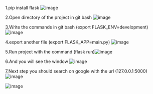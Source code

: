 1.pip install flask
![image](https://user-images.githubusercontent.com/86997572/193602886-ed12b61a-57e6-4606-881e-3ff0cbe8a0cc.png)


2.Open directory of the project in git bash ![image](https://user-images.githubusercontent.com/86997572/193603442-68adf488-66c1-4e95-94d0-c1e566e0b789.png)


3.Write the commands in git bash (export FLASK_ENV=development)![image](https://user-images.githubusercontent.com/86997572/193603840-29916149-cf23-40fa-8d6e-8fdaa635526b.png)


4.export another file (export FLASK_APP=main.py) ![image](https://user-images.githubusercontent.com/86997572/193604159-12a09f89-2494-4f40-b5bd-1b75270faaf9.png)


5.Run project with the command (flask run)![image](https://user-images.githubusercontent.com/86997572/193604402-c2165b2a-87ef-4e93-a229-0122e6287fa5.png)


6.And you will see the window ![image](https://user-images.githubusercontent.com/86997572/193604581-83878832-a995-40e5-8bff-045b84972903.png)


7.Next step you should search on google with the url (127.0.0.1:5000) ![image](https://user-images.githubusercontent.com/86997572/193604917-0db13db5-d974-4dff-a73d-161980fecdc1.png)


![image](https://user-images.githubusercontent.com/86997572/193605782-d076617a-28ea-42f0-a14b-e825a15e1047.png)
